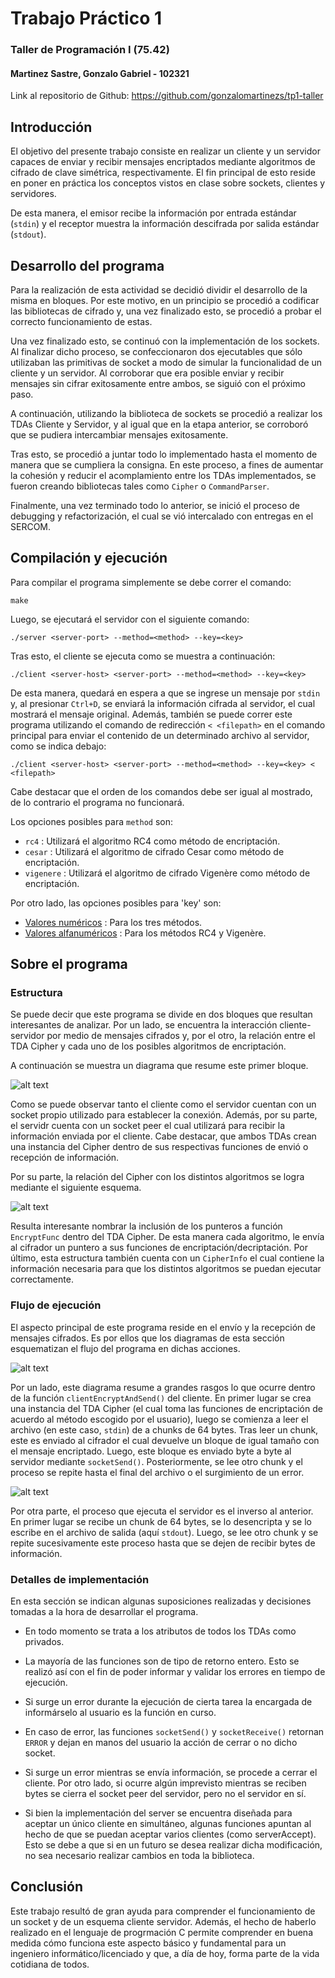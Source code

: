 # Trabajo Práctico 1
### Taller de Programación I (75.42)

#### Martinez Sastre, Gonzalo Gabriel - 102321

Link al repositorio de Github: https://github.com/gonzalomartinezs/tp1-taller

## Introducción
El objetivo del presente trabajo consiste en realizar un cliente y un servidor capaces de enviar y recibir mensajes encriptados mediante algoritmos de cifrado de clave simétrica, respectivamente. El fin principal de esto reside en poner en práctica los conceptos vistos en clase sobre sockets, clientes y servidores.  

De esta manera, el emisor recibe la información por entrada estándar (`stdin`) y el receptor muestra la información descifrada por salida estándar (`stdout`).

## Desarrollo del programa
Para la realización de esta actividad se decidió dividir el desarrollo de la misma en bloques. Por este motivo, en un principio se procedió a codificar las bibliotecas de cifrado y, una vez finalizado esto, se procedió a probar el correcto funcionamiento de estas.

Una vez finalizado esto, se continuó con la implementación de los sockets. Al finalizar dicho proceso, se confeccionaron dos ejecutables que sólo utilizaban las primitivas de socket a modo de simular la funcionalidad de un cliente y un servidor. Al corroborar que era posible enviar y recibir mensajes sin cifrar exitosamente entre ambos, se siguió con el próximo paso.

A continuación, utilizando la biblioteca de sockets se procedió a realizar los TDAs Cliente y Servidor, y al igual que en la etapa anterior, se corroboró que se pudiera intercambiar mensajes exitosamente.

Tras esto, se procedió a juntar todo lo implementado hasta el momento de manera que se cumpliera la consigna. En este proceso, a fines de aumentar la cohesión y reducir el acomplamiento entre los TDAs implementados, se fueron creando bibliotecas tales como `Cipher` o `CommandParser`.

Finalmente,  una vez terminado todo lo anterior, se inició el proceso de debugging y refactorización, el cual se vió intercalado con entregas en el SERCOM. 

## Compilación y ejecución
Para compilar el programa simplemente se debe correr el comando:

```
make
```
Luego, se ejecutará el servidor con el siguiente comando:
```
./server <server-port> --method=<method> --key=<key>
```
Tras esto, el cliente se ejecuta como se muestra a continuación:
```
./client <server-host> <server-port> --method=<method> --key=<key>
```
De esta manera, quedará en espera a que se ingrese un mensaje por `stdin` y, al presionar `Ctrl+D`, se enviará la información cifrada al servidor, el cual mostrará el mensaje original.
Además, también se puede correr este programa utilizando el comando de redirección `< <filepath>` en el comando principal para enviar el contenido de un determinado archivo al servidor, como se indica debajo:

```
./client <server-host> <server-port> --method=<method> --key=<key> < <filepath>
```
Cabe destacar que el orden de los comandos debe ser igual al mostrado, de lo contrario el programa no funcionará.

Los opciones posibles para `method` son:
- `rc4` : Utilizará el algoritmo RC4 como método de encriptación.
- `cesar` : Utilizará el algoritmo de cifrado Cesar como método de encriptación.
- `vigenere` : Utilizará el algoritmo de cifrado Vigenère como método de encriptación.

Por otro lado, las opciones posibles para 'key' son:
- <ins>Valores numéricos</ins> : Para los tres métodos.
- <ins>Valores alfanuméricos</ins> : Para los métodos RC4 y Vigenère.


## Sobre el programa

### Estructura

Se puede decir que este programa se divide en dos bloques que resultan interesantes de analizar. Por un lado, se encuentra la interacción cliente-servidor por medio de mensajes cifrados y, por el otro, la relación entre el TDA Cipher y cada uno de los posibles algoritmos de encriptación.

A continuación se muestra un diagrama que resume este primer bloque.

![alt text][cliente-servidor]

Como se puede observar tanto el cliente como el servidor cuentan con un socket propio utilizado para establecer la conexión. Además, por su parte, el servidr cuenta con un socket peer el cual utilizará para recibir la información enviada por el cliente. Cabe destacar, que ambos TDAs crean una instancia del Cipher dentro de sus respectivas funciones de envió o recepción de información.

Por su parte, la relación del Cipher con los distintos algoritmos se logra mediante el siguiente esquema.

![alt text][cifradores]

Resulta interesante nombrar la inclusión de los punteros a función `EncryptFunc` dentro del TDA Cipher. De esta manera cada algoritmo, le envía al cifrador un puntero a sus funciones de encriptación/decriptación. Por último, esta estructura también cuenta con un `CipherInfo` el cual contiene la información necesaria para que los distintos algoritmos se puedan ejecutar correctamente.


### Flujo de ejecución

El aspecto principal de este programa reside en el envío y la recepción de mensajes cifrados. Es por ellos que los diagramas de esta sección esquematizan el flujo del programa en dichas acciones.

![alt text][send]

Por un lado, este diagrama resume a grandes rasgos lo que ocurre dentro de la función `clientEncryptAndSend()` del cliente. En primer lugar se crea una instancia del TDA Cipher (el cual toma las funciones de encriptación de acuerdo al método escogido por el usuario), luego se comienza a leer el archivo (en este caso, `stdin`) de a chunks de 64 bytes. Tras leer un chunk, este es enviado al cifrador el cual devuelve un bloque de igual tamaño con el mensaje encriptado. Luego, este bloque es enviado byte a byte al servidor mediante `socketSend()`. Posteriormente, se lee otro chunk y el proceso se repite hasta el final del archivo o el surgimiento de un error.
  
![alt text][recv]

Por otra parte, el proceso que ejecuta el servidor es el inverso al anterior. En primer lugar se recibe un chunk de 64 bytes, se lo desencripta y se lo escribe en el archivo de salida (aquí `stdout`). Luego, se lee otro chunk y se repite sucesivamente este proceso hasta que se dejen de recibir bytes de información.

### Detalles de implementación
En esta sección se indican algunas suposiciones realizadas y decisiones tomadas a la hora de desarrollar el programa.

- En todo momento se trata a los atributos de todos los TDAs como privados.

- La mayoría de las funciones son de tipo de retorno entero. Esto se realizó así con el fin de poder informar y validar los errores en tiempo de ejecución.

- Si surge un error durante la ejecución de cierta tarea la encargada de informárselo al usuario es la función en curso.

- En caso de error, las funciones `socketSend()` y `socketReceive()` retornan `ERROR` y dejan en manos del usuario la acción de cerrar o no dicho socket.

- Si surge un error mientras se envía información, se procede a cerrar el cliente. Por otro lado, si ocurre algún imprevisto mientras se reciben bytes se cierra el socket peer del servidor, pero no el servidor en sí.

- Si bien la implementación del server se encuentra diseñada para aceptar un único cliente en simultáneo, algunas funciones apuntan al hecho de que se puedan aceptar varios clientes (como serverAccept). Esto se debe a que si en un futuro se desea realizar dicha modificación, no sea necesario realizar cambios en toda la biblioteca.

## Conclusión

Este trabajo resultó de gran ayuda para comprender el funcionamiento de un socket y de un esquema cliente servidor. Además, el hecho de haberlo realizado en el lenguaje de progrmación C permite comprender en buena medida cómo funciona este aspecto básico y fundamental para un ingeniero informático/licenciado y que, a día de hoy, forma parte de la vida cotidiana de todos.



[cliente-servidor]:https://github.com/gonzalomartinezs/tp1-taller/blob/master/img/cl-sv.png
[cifradores]:https://github.com/gonzalomartinezs/tp1-taller/blob/master/img/cifradores.png
[send]:https://github.com/gonzalomartinezs/tp1-taller/blob/master/img/send.png
[recv]:https://github.com/gonzalomartinezs/tp1-taller/blob/master/img/recv.png